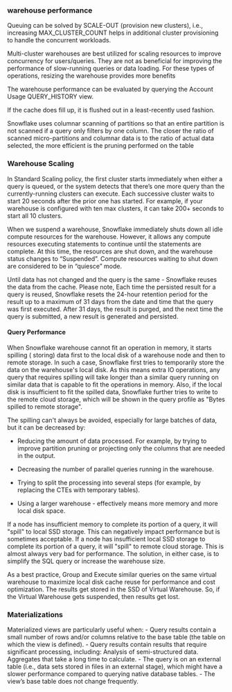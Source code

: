 ### warehouse performance
Queuing can be solved by SCALE-OUT (provision new clusters), i.e., increasing 
MAX_CLUSTER_COUNT helps in additional cluster provisioning to handle the 
concurrent workloads.

Multi-cluster warehouses are best utilized for scaling resources to improve 
concurrency for users/queries. They are not as beneficial for improving the 
performance of slow-running queries or data loading. For these types of 
operations, resizing the warehouse provides more benefits

The warehouse performance can be evaluated by querying the Account Usage QUERY_HISTORY view.

If the cache does fill up, it is flushed out in a least-recently used fashion.

Snowflake uses columnar scanning of partitions so that an entire partition is 
not scanned if a query only filters by one column. The closer the ratio of 
scanned micro-partitions and columnar data is to the ratio of actual data 
selected, the more efficient is the pruning performed on the table

### Warehouse Scaling
In Standard Scaling policy, the first cluster starts immediately when either a 
query is queued, or the system detects that there’s one more query than the 
currently-running clusters can execute. Each successive cluster waits to start 
20 seconds after the prior one has started. For example, if your warehouse is 
configured with ten max clusters, it can take 200+ seconds to start all 10 
clusters.

When we suspend a warehouse, Snowflake immediately shuts down all idle compute 
resources for the warehouse. However, it allows any compute resources executing 
statements to continue until the statements are complete. At this time, the 
resources are shut down, and the warehouse status changes to “Suspended”. 
Compute resources waiting to shut down are considered to be in “quiesce” mode.

Until data has not changed and the query is the same - Snowflake reuses the 
data from the cache. Please note,  Each time the persisted result for a query 
is reused, Snowflake resets the 24-hour retention period for the result up to a 
maximum of 31 days from the date and time that the query was first executed. 
After 31 days, the result is purged, and the next time the query is submitted, 
a new result is generated and persisted.

#### Query Performance
When Snowflake warehouse cannot fit an operation in memory, it starts spilling (
storing) data first to the local disk of a warehouse node and then to remote 
storage. In such a case, Snowflake first tries to temporarily store the data on 
the warehouse's local disk. As this means extra IO operations, any query that 
requires spilling will take longer than a similar query running on similar data 
that is capable to fit the operations in memory. Also, if the local disk is 
insufficient to fit the spilled data, Snowflake further tries to write to the 
remote cloud storage, which will be shown in the query profile as "Bytes 
spilled to remote storage". 

The spilling can't always be avoided, especially for large batches of data, but 
it can be decreased by: 

- Reducing the amount of data processed. For example, by trying to improve 
partition pruning or projecting only the columns that are needed in the output. 

- Decreasing the number of parallel queries running in the warehouse. 

- Trying to split the processing into several steps (for example, by replacing 
the CTEs with temporary tables). 

- Using a larger warehouse - effectively means more memory and more local disk 
space.

If a node has insufficient memory to complete its portion of a query, it will 
"spill" to local SSD storage. This can negatively impact performance but is 
sometimes acceptable. If a node has insufficient local SSD storage to complete 
its portion of a query, it will "spill" to remote cloud storage. This is almost 
always very bad for performance. The solution, in either case, is to simplify 
the SQL query or increase the warehouse size.

As a best practice, Group and Execute similar queries on the same virtual 
warehouse to maximize local disk cache reuse for performance and cost 
optimization. The results get stored in the SSD of Virtual Warehouse. So, if 
the Virtual Warehouse gets suspended, then results get lost.

### Materializations
Materialized views are particularly useful when: - Query results contain a 
small number of rows and/or columns relative to the base table (the table on 
which the view is defined). - Query results contain results that require 
significant processing, including: Analysis of semi-structured data. Aggregates 
that take a long time to calculate. - The query is on an external table (i.e., 
data sets stored in files in an external stage), which might have a slower 
performance compared to querying native database tables. - The view’s base 
table does not change frequently.

